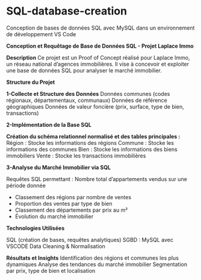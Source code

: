 # SQL-database-creation
Conception de bases de données SQL avec MySQL dans un environnement de développement VS Code

**Conception et Requêtage de Base de Données SQL - Projet Laplace Immo**

**Description**
Ce projet est un Proof of Concept réalisé pour Laplace Immo, un réseau national d’agences immobilières. Il vise à concevoir et exploiter une base de données SQL pour analyser le marché immobilier.

**Structure du Projet**

**1-Collecte et Structure des Données**
Données communes (codes régionaux, départementaux, communaux)
Données de référence géographiques
Données de valeur foncière (prix, surface, type de bien, transactions)

**2-Implémentation de la Base SQL**

**Création du schéma relationnel normalisé et des tables principales :**
Région : Stocke les informations des régions
Commune : Stocke les informations des communes
Bien : Stocke les informations des biens immobiliers
Vente : Stocke les transactions immobilières

**3️-Analyse du Marché Immobilier via SQL**

Requêtes SQL permettant :
Nombre total d’appartements vendus sur une période donnée
- Classement des régions par nombre de ventes
- Proportion des ventes par type de bien
- Classement des départements par prix au m²
- Évolution du marché immobilier

**Technologies Utilisées**

SQL (création de bases, requêtes analytiques)
SGBD : MySQL avec VSCODE
Data Cleaning & Normalisation
 
**Résultats et Insights**
Identification des régions et communes les plus dynamiques
Analyse des tendances du marché immobilier
Segmentation par prix, type de bien et localisation
